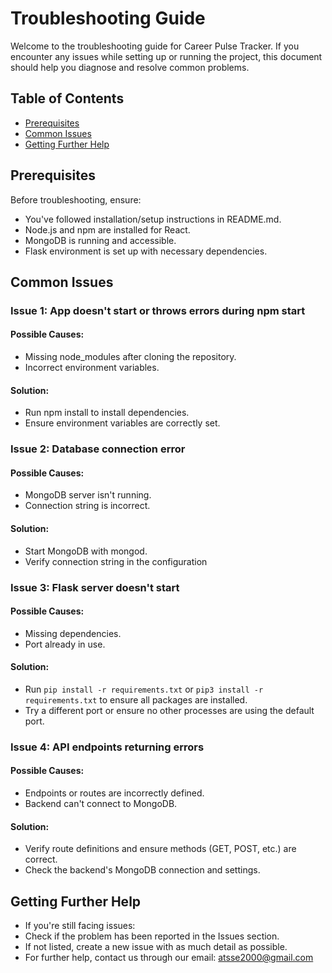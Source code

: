 # Troubleshooting Guide
Welcome to the troubleshooting guide for Career Pulse Tracker. If you encounter any issues while setting up or running the project, this document should help you diagnose and resolve common problems.

## Table of Contents
- [Prerequisites](#prerequisites)
- [Common Issues](#common-issues)
- [Getting Further Help](#getting-further-help)

## Prerequisites
Before troubleshooting, ensure:
- You've followed installation/setup instructions in README.md.
- Node.js and npm are installed for React.
- MongoDB is running and accessible.
- Flask environment is set up with necessary dependencies.

## Common Issues

### Issue 1: App doesn't start or throws errors during npm start
#### Possible Causes:
- Missing node_modules after cloning the repository.
- Incorrect environment variables.

#### Solution:
- Run npm install to install dependencies.
- Ensure environment variables are correctly set.

### Issue 2: Database connection error
#### Possible Causes:
- MongoDB server isn't running.
- Connection string is incorrect.

#### Solution:
- Start MongoDB with mongod.
- Verify connection string in the configuration

### Issue 3: Flask server doesn't start
#### Possible Causes:
- Missing dependencies.
- Port already in use.

#### Solution:
- Run `pip install -r requirements.txt` or `pip3 install -r requirements.txt` to ensure all packages are installed.
- Try a different port or ensure no other processes are using the default port.

### Issue 4: API endpoints returning errors
#### Possible Causes:
- Endpoints or routes are incorrectly defined.
- Backend can't connect to MongoDB.

#### Solution:
- Verify route definitions and ensure methods (GET, POST, etc.) are correct.
- Check the backend's MongoDB connection and settings.

## Getting Further Help
- If you're still facing issues:
- Check if the problem has been reported in the Issues section.
- If not listed, create a new issue with as much detail as possible.
- For further help, contact us through our email: atsse2000@gmail.com